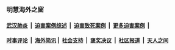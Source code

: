 
### 明慧海外之窗

####  [武汉肺炎](indexes/365.md?t=05172301) &nbsp;|&nbsp;  [迫害案例综述](indexes/328.md?t=05172301) &nbsp;|&nbsp; [迫害致死案例](indexes/277.md?t=05172301)  &nbsp;|&nbsp; [更多迫害案例](indexes/81.md?t=05172301)  &nbsp;|&nbsp; 
####  [时事评论](indexes/19.md?t=05172301) &nbsp;|&nbsp; [海外简讯](indexes/245.md?t=05172301)&nbsp;|&nbsp;  [社会支持](indexes/140.md?t=05172301) &nbsp;|&nbsp; [褒奖决议](indexes/282.md?t=05172301) &nbsp;|&nbsp; [社区报道](indexes/91.md?t=05172301)  &nbsp;|&nbsp; [天人之间](indexes/78.md?t=05172301) 

